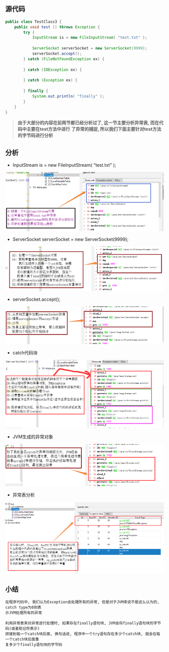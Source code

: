 
## 源代码
```java
public class TestClass3 {
	public void test () throws Exception {
		try {
			InputStream is = new FileInputStream( "test.txt" );

			ServerSocket serverSocket = new ServerSocket(9999);
			serverSocket.accept();
		} catch (FileNotFoundException ex) {

		} catch (IOException ex) {

		} catch (Exception ex) {

		} finally {
			System.out.println( "finally" );
		}
	}
}
```

> **由于大部分的内容在前两节都已经分析过了, 这一节主要分析异常表, 而在代码中主要在test方法中进行**
> **了异常的捕捉, 所以我们下面主要针对test方法的字节码进行分析**

## 分析

- InputStream is = new FileInputStream( "test.txt" );

<img src="photos/字节码/018_字节码文件分析_异常表.png" />

- ServerSocket serverSocket = new ServerSocket(9999);

<img src="photos/字节码/019_字节码文件分析_异常表.png" />

- serverSocket.accept();

<img src="photos/字节码/020_字节码文件分析_异常表.png" />

- catch代码块

<img src="photos/字节码/021_字节码文件分析_异常表.png" />

- JVM生成的异常对象

<img src="photos/字节码/022_字节码文件分析_异常表.png" />

- 异常表分析

<img src="photos/字节码/023_字节码文件分析_异常表.png" />

## 小结
```
在程序代码中, 我们认为Exception会处理所有的异常, 但是对于JVM来说不是这么认为的, catch type为0则表
示JVM处理所有的异常

利用异常表来对异常进行处理时, 如果存在finally语句块, JVM会将finally语句块的字节码(或者助记符表示)
拼接到每一个catch块后面, 换句话说, 程序中一个try语句存在多少个catch块, 就会在每一个catch块后面重
复多少个finally语句块的字节码 
```

